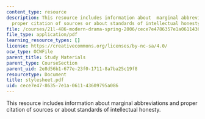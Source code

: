 ```yaml
---
content_type: resource
description: This resource includes information about  marginal abbreviations and
  proper citation of sources or about standards of intellectual honesty.
file: /courses/21l-486-modern-drama-spring-2006/cece7e4786357e1a061143609795a086_stylesheet.pdf
file_type: application/pdf
learning_resource_types: []
license: https://creativecommons.org/licenses/by-nc-sa/4.0/
ocw_type: OCWFile
parent_title: Study Materials
parent_type: CourseSection
parent_uid: 2e8d56b1-677e-23f0-1711-8a7ba25c19f8
resourcetype: Document
title: stylesheet.pdf
uid: cece7e47-8635-7e1a-0611-43609795a086
---
```

This resource includes information about  marginal abbreviations and proper citation of sources or about standards of intellectual honesty.